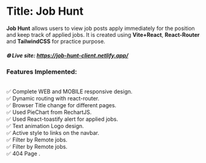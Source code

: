 # Title: Job Hunt
**Job Hunt** allows users to view job posts apply immediately for the position and keep track of applied jobs. It is created using **Vite+React**, **React-Router** and **TailwindCSS** for practice purpose.  


##### 🌐 Live site: https://job-hunt-client.netlify.app/


### Features Implemented: 
<br>
✅ Complete WEB and MOBILE responsive design.
<br>
✅ Dynamic routing with react-router.
<br>
✅ Browser Title change for different pages.
<br>
✅ Used PieChart from RechartJS.
<br>
✅ Used React-toastify alert for applied jobs.
<br>
✅ Text animation Logo design.
<br>
✅ Active style to links on the navbar.
<br>
✅ Filter by Remote jobs.
<br>
✅ Filter by Remote jobs.
<br>
✅ 404 Page .
